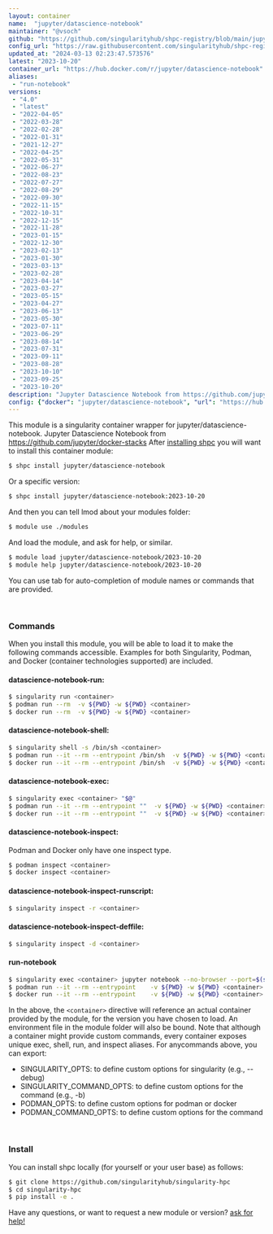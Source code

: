 ```yaml
---
layout: container
name:  "jupyter/datascience-notebook"
maintainer: "@vsoch"
github: "https://github.com/singularityhub/shpc-registry/blob/main/jupyter/datascience-notebook/container.yaml"
config_url: "https://raw.githubusercontent.com/singularityhub/shpc-registry/main/jupyter/datascience-notebook/container.yaml"
updated_at: "2024-03-13 02:23:47.573576"
latest: "2023-10-20"
container_url: "https://hub.docker.com/r/jupyter/datascience-notebook"
aliases:
 - "run-notebook"
versions:
 - "4.0"
 - "latest"
 - "2022-04-05"
 - "2022-03-28"
 - "2022-02-28"
 - "2022-01-31"
 - "2021-12-27"
 - "2022-04-25"
 - "2022-05-31"
 - "2022-06-27"
 - "2022-08-23"
 - "2022-07-27"
 - "2022-08-29"
 - "2022-09-30"
 - "2022-11-15"
 - "2022-10-31"
 - "2022-12-15"
 - "2022-11-28"
 - "2023-01-15"
 - "2022-12-30"
 - "2023-02-13"
 - "2023-01-30"
 - "2023-03-13"
 - "2023-02-28"
 - "2023-04-14"
 - "2023-03-27"
 - "2023-05-15"
 - "2023-04-27"
 - "2023-06-13"
 - "2023-05-30"
 - "2023-07-11"
 - "2023-06-29"
 - "2023-08-14"
 - "2023-07-31"
 - "2023-09-11"
 - "2023-08-28"
 - "2023-10-10"
 - "2023-09-25"
 - "2023-10-20"
description: "Jupyter Datascience Notebook from https://github.com/jupyter/docker-stacks"
config: {"docker": "jupyter/datascience-notebook", "url": "https://hub.docker.com/r/jupyter/datascience-notebook", "maintainer": "@vsoch", "description": "Jupyter Datascience Notebook from https://github.com/jupyter/docker-stacks", "latest": {"2023-10-20": "sha256:476c6e673e7d5d8b5059f8680b1c6a988942a79263da651bf302dc696ab311f2"}, "tags": {"4.0": "sha256:5e5bf78bfa351c0255cea5269a0461afbf6b50b51e923a7436229208ea8487f9", "latest": "sha256:476c6e673e7d5d8b5059f8680b1c6a988942a79263da651bf302dc696ab311f2", "2022-04-05": "sha256:f7a82d58c25e0b578ba47e696123be2aa590987a3c2bb1df979b3bfdc728b783", "2022-03-28": "sha256:955a943ea994def00f31bf7e07a44ab966c66b0795c3036e65d550e8e9082413", "2022-02-28": "sha256:e6b6f2a13249c9b571b2bb385b9af2f674977d7247e6f8519c1a012dd98b4813", "2022-01-31": "sha256:23deac05d7cae99e61a46ddc176a8eae4d7a4ff774f8b556fe155bba85660014", "2021-12-27": "sha256:676f4ecbd9f9ff21c774ec44dbac480021e195d73aeb6eb03fa572288f50f5d1", "2022-04-25": "sha256:466e41c228ca890d37d46c590c0641f55b516fe3f5b8dd7c9b36aac0ffa9d514", "2022-05-31": "sha256:227d569a52d91cacea8f10c858f14b1099475b0435b1edba7372cbf898a8b6fb", "2022-06-27": "sha256:2d9e15b4a796c08ecff5c8a80e707790369c20f8caf20d7ce8683f7d07bf078d", "2022-08-23": "sha256:08677b8b71501eceb37cbd12f1fe0d5a80b3fe3e1b8caa2cbdd8bcd37429caaa", "2022-07-27": "sha256:3301e740348a4c26c60e96bb13437d4d1217136d7c68c1758bab2e718b8b7050", "2022-08-29": "sha256:90ffc2819aaf86e5a2c2c6a581c925690abbcfa40c581d8f1045ddb83c7f8130", "2022-09-30": "sha256:e0e94c7fcbc7ba3ad8d6260f82bd7f7a6715a0db050fcf8d49cd97b198186703", "2022-11-15": "sha256:3bfa9baf32a022061341ec779fde58c44a3939481a964acf2b408528aa5ad686", "2022-10-31": "sha256:23584d1939486b01ccf1f6dc70ad3db798a466d187d50322c12b86656a6571fb", "2022-12-15": "sha256:09516082adc8c9be07c7fca05bbec39e3895aeb4fb027ef2160a835d5ac398f6", "2022-11-28": "sha256:d0532c681d48039a45622dce9c4637ae90d5303e7e1ca319c611b096881e87cf", "2023-01-15": "sha256:f60e0309bf0dfa53efc6207c393ca6ffc0cfb1a5f94c01920fef98840384276d", "2022-12-30": "sha256:e1cafdba25c175e7f4ef1aa7c74d67cc812ccca0c0296d7023477944d620ca8a", "2023-02-13": "sha256:ac852f6d705a1fc018d2aaf11549d898f436ec5a000a4a9296a65ee37790344e", "2023-01-30": "sha256:8488d97f786edee0c44bfc3e0b64dd7f6b743abbcd57b6bddbbcae0d68abc1e6", "2023-03-13": "sha256:d128d6577567375c17d0f90113f2f9ab1105268f14eabe6fcf782c9813eb61de", "2023-02-28": "sha256:1ccab5f21fe947f3aa373f8c17287b3e9c5efc5e229bc77c28280e24d872ffb6", "2023-04-14": "sha256:56c42d53490e1ef5c53ab158b3bed59cd655540237ddb67429f7a2318236bb17", "2023-03-27": "sha256:f940008835d0a913e82a8eac70a21fae04558828f8c1406a69610ce8f2838e5d", "2023-05-15": "sha256:476e0d800bc43c65748eaf82bb28513cf17b616739435521d5f61d95b150c0df", "2023-04-27": "sha256:b0f554dd2ccf7f9c384b3f240d551f55349e17547d4b16180dfad28ec0cda78e", "2023-06-13": "sha256:149b7d2a098ba5f2fcca7cbe2154121ff5cca12c178389111f8f9982ea02b0ff", "2023-05-30": "sha256:48d4c90f1f384808b001149c525226f0570fa07679d1610f7a3badd2068bece8", "2023-07-11": "sha256:50b773a924586ee721f7729a2dbcb9103a6c713f47d6c8bb4d5347282294a726", "2023-06-29": "sha256:4075458752a946c5721fa52b971f877fa348095a7c7c9acc874e89733b110493", "2023-08-14": "sha256:ae6d3e1d0f5ebbb9b5d318cf4e9788eb5791c3ecaa849da20c24123e25a4e6a8", "2023-07-31": "sha256:ca5b0ed14c07b0bae0a1a20e632abcff3fa7cf8c06df2e88fc0f28b4e3761b9d", "2023-09-11": "sha256:133c934126ec70c4277aeee5ebc0be3f5a08cefd952ad89d193a9ee109857b4d", "2023-08-28": "sha256:6926b9e2290b0e7db6ff3624ec79a992df2f6be4d208c2acdcc70019e6bf1626", "2023-10-10": "sha256:be43b071c56f8cfdbeb415c96ec1c5535e281fc0032c40cf260ea63c268c3a97", "2023-09-25": "sha256:07c04aaed8e6aa1603887bc09dfd317580f38e219e9f660578a00f5acee45cff", "2023-10-20": "sha256:476c6e673e7d5d8b5059f8680b1c6a988942a79263da651bf302dc696ab311f2"}, "aliases": [{"name": "run-notebook", "command": "jupyter notebook --no-browser --port=$(shuf -i 2000-65000 -n 1) --ip 0.0.0.0"}]}
---
```


This module is a singularity container wrapper for jupyter/datascience-notebook.
Jupyter Datascience Notebook from https://github.com/jupyter/docker-stacks
After [installing shpc](#install) you will want to install this container module:


```bash
$ shpc install jupyter/datascience-notebook
```

Or a specific version:

```bash
$ shpc install jupyter/datascience-notebook:2023-10-20
```

And then you can tell lmod about your modules folder:

```bash
$ module use ./modules
```

And load the module, and ask for help, or similar.

```bash
$ module load jupyter/datascience-notebook/2023-10-20
$ module help jupyter/datascience-notebook/2023-10-20
```

You can use tab for auto-completion of module names or commands that are provided.

<br>

### Commands

When you install this module, you will be able to load it to make the following commands accessible.
Examples for both Singularity, Podman, and Docker (container technologies supported) are included.

#### datascience-notebook-run:

```bash
$ singularity run <container>
$ podman run --rm  -v ${PWD} -w ${PWD} <container>
$ docker run --rm  -v ${PWD} -w ${PWD} <container>
```

#### datascience-notebook-shell:

```bash
$ singularity shell -s /bin/sh <container>
$ podman run --it --rm --entrypoint /bin/sh  -v ${PWD} -w ${PWD} <container>
$ docker run --it --rm --entrypoint /bin/sh  -v ${PWD} -w ${PWD} <container>
```

#### datascience-notebook-exec:

```bash
$ singularity exec <container> "$@"
$ podman run --it --rm --entrypoint ""  -v ${PWD} -w ${PWD} <container> "$@"
$ docker run --it --rm --entrypoint ""  -v ${PWD} -w ${PWD} <container> "$@"
```

#### datascience-notebook-inspect:

Podman and Docker only have one inspect type.

```bash
$ podman inspect <container>
$ docker inspect <container>
```

#### datascience-notebook-inspect-runscript:

```bash
$ singularity inspect -r <container>
```

#### datascience-notebook-inspect-deffile:

```bash
$ singularity inspect -d <container>
```


#### run-notebook

```bash
$ singularity exec <container> jupyter notebook --no-browser --port=$(shuf -i 2000-65000 -n 1) --ip 0.0.0.0
$ podman run --it --rm --entrypoint    -v ${PWD} -w ${PWD} <container> -c " $@"
$ docker run --it --rm --entrypoint    -v ${PWD} -w ${PWD} <container> -c " $@"
```



In the above, the `<container>` directive will reference an actual container provided
by the module, for the version you have chosen to load. An environment file in the
module folder will also be bound. Note that although a container
might provide custom commands, every container exposes unique exec, shell, run, and
inspect aliases. For anycommands above, you can export:

 - SINGULARITY_OPTS: to define custom options for singularity (e.g., --debug)
 - SINGULARITY_COMMAND_OPTS: to define custom options for the command (e.g., -b)
 - PODMAN_OPTS: to define custom options for podman or docker
 - PODMAN_COMMAND_OPTS: to define custom options for the command

<br>

### Install

You can install shpc locally (for yourself or your user base) as follows:

```bash
$ git clone https://github.com/singularityhub/singularity-hpc
$ cd singularity-hpc
$ pip install -e .
```

Have any questions, or want to request a new module or version? [ask for help!](https://github.com/singularityhub/singularity-hpc/issues)